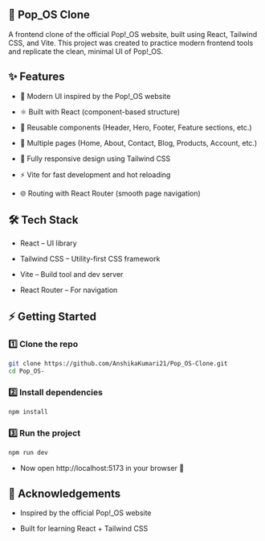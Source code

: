 ## 🚀 Pop_OS Clone

A frontend clone of the official Pop!_OS website, built using React, Tailwind CSS, and Vite.
This project was created to practice modern frontend tools and replicate the clean, minimal UI of Pop!_OS.

## ✨ Features

- 🎨 Modern UI inspired by the Pop!_OS website

- ⚛️ Built with React (component-based structure)

- 🎯 Reusable components (Header, Hero, Footer, Feature sections, etc.)

- 📄 Multiple pages (Home, About, Contact, Blog, Products, Account, etc.)

- 📱 Fully responsive design using Tailwind CSS

- ⚡ Vite for fast development and hot reloading

- 🌐 Routing with React Router (smooth page navigation)

## 🛠️ Tech Stack

- React – UI library

- Tailwind CSS – Utility-first CSS framework

- Vite – Build tool and dev server

- React Router – For navigation

## ⚡ Getting Started
### 1️⃣ Clone the repo
  ```bash
 git clone https://github.com/AnshikaKumari21/Pop_OS-Clone.git 
 cd Pop_OS-
 ```

### 2️⃣ Install dependencies
```bash
npm install
```

### 3️⃣ Run the project
```bash
npm run dev
```


- Now open http://localhost:5173
 in your browser 🎉

## 🙌 Acknowledgements

- Inspired by the official Pop!_OS
 website

- Built for learning React + Tailwind CSS

